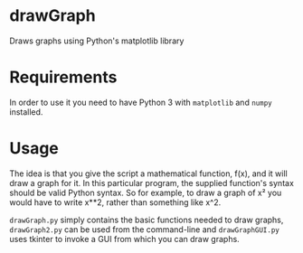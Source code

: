 # drawGraph
Draws graphs using Python's matplotlib library

# Requirements
In order to use it you need to have Python 3 with `matplotlib` and `numpy` installed.

# Usage
The idea is that you give the script a mathematical function, f(x), and it will draw a graph for it. In this particular program, the supplied function's syntax should be valid Python syntax. So for example, to draw a graph of x² you would have to write x**2, rather than something like x^2.

`drawGraph.py` simply contains the basic functions needed to draw graphs, `drawGraph2.py` can be used from the command-line and `drawGraphGUI.py` uses tkinter to invoke a GUI from which you can draw graphs. 
